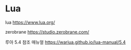 Lua
===

lua https://www.lua.org/

zerobrane https://studio.zerobrane.com/

루아 5.4 참조 매뉴얼 https://wariua.github.io/lua-manual/5.4

